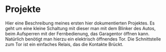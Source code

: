 # Projekte

Hier eine Beschreibung meines ersten hier dokumentierten Projektes.
Es geht um eine kleine Schaltung mit dieser man mit dem Blinker des Autos, beim Aufsperren mit der Fernbedienung, das Garagentor öffnen kann.
Natürlich benötigt man hierzu ein elektrisch öffnendes Tor.
Die Schnittstelle zum Tor ist ein einfaches Relais, das die Kontakte Brückt.
